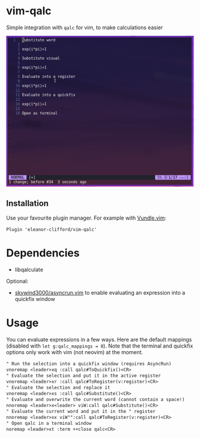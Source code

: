 # vim-qalc

Simple integration with `qalc` for vim, to make calculations easier

![Demo](demo.gif)

## Installation

Use your favourite plugin manager. For example with
[Vundle.vim](https://github.com/VundleVim/Vundle.vim):
```vimscript
Plugin 'eleanor-clifford/vim-qalc'
```
# Dependencies

- libqalculate

Optional:

- [skywind3000/asyncrun.vim](https://github.com/skywind3000/asyncrun.vim) to
  enable evaluating an expression into a quickfix window

# Usage

You can evaluate expressions in a few ways. Here are the default mappings
(disabled with `let g:qalc_mappings = 0`). Note that the terminal and quickfix
options only work with vim (not neovim) at the moment.

```vimscript
" Run the selection into a quickfix window (requires AsyncRun)
vnoremap <leader>xq :call qalc#ToQuickfix()<CR>
" Evaluate the selection and put it in the active register
vnoremap <leader>xr :call qalc#ToRegister(v:register)<CR>
" Evaluate the selection and replace it
vnoremap <leader>xs :call qalc#Substitute()<CR>
" Evaluate and overwrite the current word (cannot contain a space!)
nnoremap <leader>x<leader> viW:call qalc#Substitute()<CR>
" Evaluate the current word and put it in the " register
nnoremap <leader>xx viW"":call qalc#ToRegister(v:register)<CR>
" Open qalc in a terminal window
noremap <leader>xt :term ++close qalc<CR>
```
